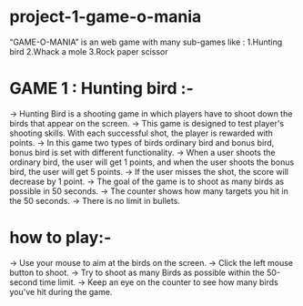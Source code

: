 # project-1-game-o-mania

“GAME-O-MANIA” is an web game with many sub-games like :
1.Hunting bird
2.Whack a mole
3.Rock paper scissor

# GAME 1 : Hunting bird :-
-> Hunting Bird is a shooting game in which players have to shoot down the birds that appear on the screen.
-> This game is designed to test player's shooting skills.
With each successful shot, the player is rewarded with points.
-> In this game two types of birds ordinary bird and bonus bird, bonus bird is set with different functionality. 
-> When a user shoots the ordinary bird, the user will get 1 points, and when the user shoots the bonus bird, the user will get 5 points. 
-> If the user misses the shot, the score will decrease by 1 point.
-> The goal of the game is to shoot as many birds as possible in 50 seconds.
-> The counter shows how many targets you hit in the 50 seconds.
-> There is no limit in bullets.
  # how to play:-
-> Use your mouse to aim at the birds on the screen.
-> Click the left mouse button to shoot.
-> Try to shoot as many Birds as possible within the 50-second time limit.
-> Keep an eye on the counter to see how many birds you've hit during the game.



